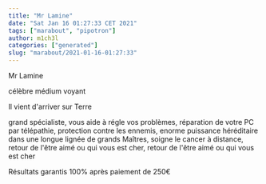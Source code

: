 ```yaml
---
title: "Mr Lamine"
date: "Sat Jan 16 01:27:33 CET 2021"
tags: ["marabout", "pipotron"]
author: m1ch3l
categories: ["generated"]
slug: "marabout/2021-01-16-01:27:33"
---
```


Mr Lamine

célèbre médium voyant

Il vient d'arriver sur Terre

grand spécialiste, vous aide à régle vos problèmes, réparation de votre PC par télépathie, protection contre les ennemis, enorme puissance héréditaire dans une longue lignée de grands Maîtres, soigne le cancer à distance, retour de l'être aimé ou qui vous est cher, retour de l'être aimé ou qui vous est cher

Résultats garantis 100% après paiement de 250€
